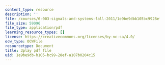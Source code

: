```yaml
---
content_type: resource
description: ''
file: /courses/6-003-signals-and-systems-fall-2011/1e9be9dbb105bc9928efa107b0204c15_iI-ejO9hczw.pdf
file_size: 59096
file_type: application/pdf
learning_resource_types: []
license: https://creativecommons.org/licenses/by-nc-sa/4.0/
ocw_type: OCWFile
resourcetype: Document
title: 3play pdf file
uid: 1e9be9db-b105-bc99-28ef-a107b0204c15
---
```

